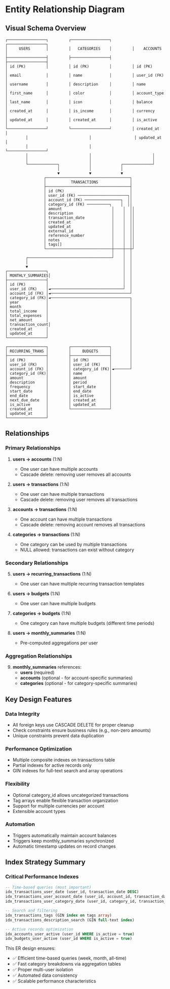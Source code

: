 # Entity Relationship Diagram

## Visual Schema Overview

```
┌─────────────────┐         ┌─────────────────┐         ┌─────────────────┐
│     USERS       │         │   CATEGORIES    │         │    ACCOUNTS     │
├─────────────────┤         ├─────────────────┤         ├─────────────────┤
│ id (PK)         │         │ id (PK)         │         │ id (PK)         │
│ email           │         │ name            │         │ user_id (FK)    │
│ username        │         │ description     │         │ name            │
│ first_name      │         │ color           │         │ account_type    │
│ last_name       │         │ icon            │         │ balance         │
│ created_at      │         │ is_income       │         │ currency        │
│ updated_at      │         │ created_at      │         │ is_active       │
└─────────────────┘         └─────────────────┘         │ created_at      │
         │                           │                   │ updated_at      │
         │                           │                   └─────────────────┘
         │                           │                           │
         │                           │                           │
         └─────────────┐             │             ┌─────────────┘
                       │             │             │
                       ▼             ▼             ▼
                 ┌─────────────────────────────────────┐
                 │           TRANSACTIONS              │
                 ├─────────────────────────────────────┤
                 │ id (PK)                             │
                 │ user_id (FK) ──────────────────────┐│
                 │ account_id (FK) ────────────────┐  ││
                 │ category_id (FK) ──────────┐    │  ││
                 │ amount                      │    │  ││
                 │ description                 │    │  ││
                 │ transaction_date            │    │  ││
                 │ created_at                  │    │  ││
                 │ updated_at                  │    │  ││
                 │ external_id                 │    │  ││
                 │ reference_number            │    │  ││
                 │ notes                       │    │  ││
                 │ tags[]                      │    │  ││
                 └─────────────────────────────┼────┼──┼┘
                                               │    │  │
         ┌─────────────────────────────────────┘    │  │
         │                                          │  │
         ▼                                          │  │
┌─────────────────┐                                 │  │
│ MONTHLY_SUMMARIES│                                │  │
├─────────────────┤                                 │  │
│ id (PK)         │                                 │  │
│ user_id (FK)    │◄────────────────────────────────┘  │
│ account_id (FK) │◄───────────────────────────────────┘
│ category_id (FK)│◄───────────────────────────────────┐
│ year            │                                    │
│ month           │                                    │
│ total_income    │                                    │
│ total_expenses  │                                    │
│ net_amount      │                                    │
│ transaction_count│                                   │
│ created_at      │                                    │
│ updated_at      │                                    │
└─────────────────┘                                    │
                                                       │
┌─────────────────┐         ┌─────────────────┐        │
│ RECURRING_TRANS │         │     BUDGETS     │        │
├─────────────────┤         ├─────────────────┤        │
│ id (PK)         │         │ id (PK)         │        │
│ user_id (FK)    │         │ user_id (FK)    │        │
│ account_id (FK) │         │ category_id (FK)│◄───────┘
│ category_id (FK)│         │ name            │
│ amount          │         │ amount          │
│ description     │         │ period          │
│ frequency       │         │ start_date      │
│ start_date      │         │ end_date        │
│ end_date        │         │ is_active       │
│ next_due_date   │         │ created_at      │
│ is_active       │         │ updated_at      │
│ created_at      │         └─────────────────┘
│ updated_at      │
└─────────────────┘
```

## Relationships

### Primary Relationships

1. **users → accounts** (1:N)
   - One user can have multiple accounts
   - Cascade delete: removing user removes all accounts

2. **users → transactions** (1:N) 
   - One user can have multiple transactions
   - Cascade delete: removing user removes all transactions

3. **accounts → transactions** (1:N)
   - One account can have multiple transactions
   - Cascade delete: removing account removes all transactions

4. **categories → transactions** (1:N)
   - One category can be used by multiple transactions
   - NULL allowed: transactions can exist without category

### Secondary Relationships

5. **users → recurring_transactions** (1:N)
   - One user can have multiple recurring transaction templates

6. **users → budgets** (1:N)
   - One user can have multiple budgets

7. **categories → budgets** (1:N)
   - One category can have multiple budgets (different time periods)

8. **users → monthly_summaries** (1:N)
   - Pre-computed aggregations per user

### Aggregation Relationships

9. **monthly_summaries** references:
   - **users** (required)
   - **accounts** (optional - for account-specific summaries)
   - **categories** (optional - for category-specific summaries)

## Key Design Features

### Data Integrity
- All foreign keys use CASCADE DELETE for proper cleanup
- Check constraints ensure business rules (e.g., non-zero amounts)
- Unique constraints prevent data duplication

### Performance Optimization
- Multiple composite indexes on transactions table
- Partial indexes for active records only
- GIN indexes for full-text search and array operations

### Flexibility
- Optional category_id allows uncategorized transactions
- Tag arrays enable flexible transaction organization
- Support for multiple currencies per account
- Extensible account types

### Automation
- Triggers automatically maintain account balances
- Triggers keep monthly_summaries synchronized
- Automatic timestamp updates on record changes

## Index Strategy Summary

### Critical Performance Indexes
```sql
-- Time-based queries (most important)
idx_transactions_user_date (user_id, transaction_date DESC)
idx_transactions_user_account_date (user_id, account_id, transaction_date DESC)
idx_transactions_user_category_date (user_id, category_id, transaction_date DESC)

-- Search and filtering
idx_transactions_tags (GIN index on tags array)
idx_transactions_description_search (GIN full-text index)

-- Active records optimization
idx_accounts_user_active (user_id WHERE is_active = true)
idx_budgets_user_active (user_id WHERE is_active = true)
```

This ER design ensures:
- ✅ Efficient time-based queries (week, month, all-time)
- ✅ Fast category breakdowns via aggregation tables
- ✅ Proper multi-user isolation
- ✅ Automated data consistency
- ✅ Scalable performance characteristics